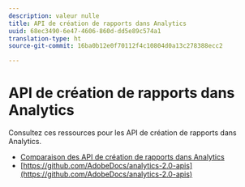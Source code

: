 ```yaml
---
description: valeur nulle
title: API de création de rapports dans Analytics
uuid: 68ec3490-6e47-4606-860d-dd5e89c574a1
translation-type: ht
source-git-commit: 16ba0b12e0f70112f4c10804d0a13c278388ecc2

---
```



# API de création de rapports dans Analytics

Consultez ces ressources pour les API de création de rapports dans Analytics.

* [Comparaison des API de création de rapports dans Analytics](api-comparison.md)
* [https://github.com/AdobeDocs/analytics-2.0-apis](https://github.com/AdobeDocs/analytics-2.0-apis)
